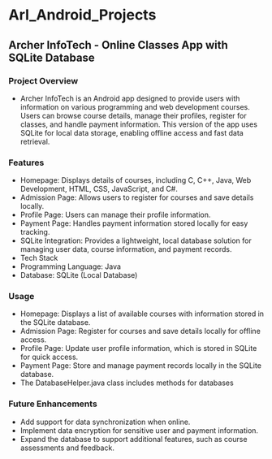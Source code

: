 # ArI_Android_Projects
## Archer InfoTech - Online Classes App with SQLite Database
### Project Overview
- Archer InfoTech is an Android app designed to provide users with information on various programming and web development courses. Users can browse course details, manage their profiles, register for classes, and handle payment information. This version of the app uses SQLite for local data storage, enabling offline access and fast data retrieval.

### Features
- Homepage: Displays details of courses, including C, C++, Java, Web Development, HTML, CSS, JavaScript, and C#.
- Admission Page: Allows users to register for courses and save details locally.
- Profile Page: Users can manage their profile information.
- Payment Page: Handles payment information stored locally for easy tracking.
- SQLite Integration: Provides a lightweight, local database solution for managing user data, course information, and payment records.
- Tech Stack
- Programming Language: Java
- Database: SQLite (Local Database)

### Usage
- Homepage: Displays a list of available courses with information stored in the SQLite database.
- Admission Page: Register for courses and save details locally for offline access.
- Profile Page: Update user profile information, which is stored in SQLite for quick access.
- Payment Page: Store and manage payment records locally in the SQLite database.
- The DatabaseHelper.java class includes methods for databases

### Future Enhancements
- Add support for data synchronization when online.
- Implement data encryption for sensitive user and payment information.
- Expand the database to support additional features, such as course assessments and feedback.
